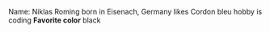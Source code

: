 Name: Niklas Roming
born in Eisenach, Germany
likes Cordon bleu
hobby is coding
**Favorite color** black
